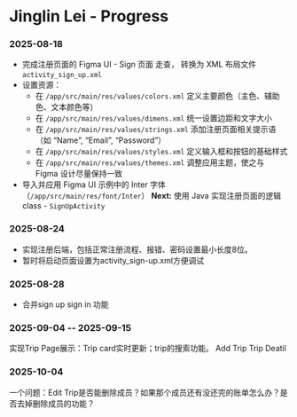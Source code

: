 # Jinglin Lei - Progress

### 2025-08-18
- 完成注册页面的 Figma UI - Sign 页面 走查， 转换为 XML 布局文件 `activity_sign_up.xml`
- 设置资源：
    - 在 `/app/src/main/res/values/colors.xml` 定义主要颜色（主色、辅助色、文本颜色等）
    - 在 `/app/src/main/res/values/dimens.xml` 统一设置边距和文字大小
    - 在 `/app/src/main/res/values/strings.xml` 添加注册页面相关提示语（如 “Name”, “Email”, “Password”）
    - 在 `/app/src/main/res/values/styles.xml` 定义输入框和按钮的基础样式
    - 在 `/app/src/main/res/values/themes.xml` 调整应用主题，使之与 Figma 设计尽量保持一致
- 导入并应用 Figma UI 示例中的 Inter 字体（`/app/src/main/res/font/Inter`）
**Next:** 使用 Java 实现注册页面的逻辑class -  `SignUpActivity` 

### 2025-08-24
- 实现注册后端，包括正常注册流程、报错、密码设置最小长度8位。
- 暂时将启动页面设置为activity_sign-up.xml方便调试

### 2025-08-28
- 合并sign up sign in 功能

### 2025-09-04 -- 2025-09-15
实现Trip Page展示：Trip card实时更新；trip的搜索功能。
Add Trip
Trip Deatil 

### 2025-10-04
一个问题：Edit Trip是否能删除成员？如果那个成员还有没还完的账单怎么办？是否去掉删除成员的功能？